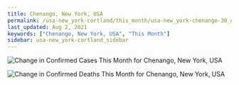 ```yaml
---
title: Chenango, New York, USA
permalink: /usa-new_york-cortland/this_month/usa-new_york-chenango-30_days.html
last_updated: Aug 2, 2021
keywords: ["Chenango, New York, USA", "This Month"]
sidebar: usa-new_york-cortland_sidebar
---
```


![Change in Confirmed Cases This Month for Chenango, New York, USA](/covid_tracker/images/graphs/usa-new_york-chenango-delta_confirmed-30_days_graph.png)

![Change in Confirmed Deaths This Month for Chenango, New York, USA](/covid_tracker/images/graphs/usa-new_york-chenango-delta_deaths-30_days_graph.png)
